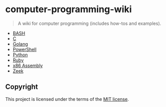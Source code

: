 # computer-programming-wiki
> A wiki for computer programming (includes how-tos and examples). 

* [BASH](/BASH/)
* [C](/C/)
* [Golang](/Golang/)
* [PowerShell](/PowerShell/)
* [Python](/Python/)
* [Ruby](/Ruby/)
* [x86 Assembly](/x86-Assembly/)
* [Zeek](/Zeek/)

## Copyright
This project is licensed under the terms of the [MIT license](/LICENSE).
